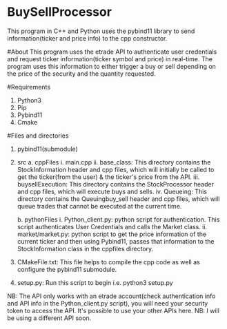 # BuySellProcessor
This program in C++ and Python uses the pybind11 library to send information(ticker and price info) to the cpp constructor.

#About
This program uses the etrade API to authenticate user credentials and request ticker information(ticker symbol and price) in real-time. The program uses this information
to either trigger a buy or sell depending on the price of the security and the quantity requested.

#Requirements
1. Python3
2. Pip
3. Pybind11
4. Cmake

#Files and directories
1. pybind11(submodule)
2. src
   a. cppFiles
      i. main.cpp
      ii. base_class: This directory contains the StockInformation header and cpp files, which will initially be called to get the ticker(from the user) & the ticker's price from the
          API.
      iii. buysellExecution: This directory contains the StockProcessor header and cpp files, which will execute buys and sells.
      iv. Queueing: This directory contains the Queuingbuy_sell header and cpp files, which will queue trades that cannot be executed at the current time.
   
   b. pythonFiles
      i. Python_client.py: python script for authentication. This script authenticates User Credentials and calls the Market class.
      ii. market/market.py: python script to get the price information of the current ticker and then using Pybind11, passes that information to the StockInformation class in the                 cppfiles directory.
   
 4. CMakeFile.txt: This file helps to compile the cpp code as well as configure the pybind11 submodule.
 5. setup.py: Run this script to begin i.e. python3 setup.py

NB: The API only works with an etrade account(check authentication info and API info in the Python_client.py script), you will need your security token to access the API.
    It's possible to use your other APIs here. NB: I will be using a different API soon.

    

